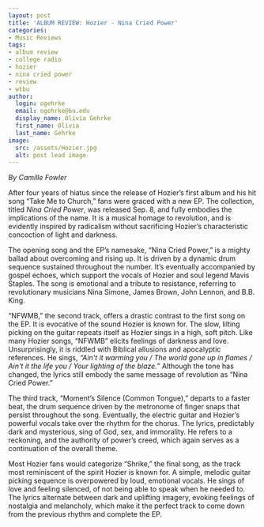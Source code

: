 ```yaml
---
layout: post
title: 'ALBUM REVIEW: Hozier - Nina Cried Power'
categories:
- Music Reviews
tags:
- album review
- college radio
- hozier
- nina cried power
- review
- wtbu
author:
  login: ogehrke
  email: ogehrke@bu.edu
  display_name: Olivia Gehrke
  first_name: Olivia
  last_name: Gehrke
image:
  src: /assets/Hozier.jpg
  alt: post lead image
---
```


_By Camille Fowler_

After four years of hiatus since the release of Hozier’s first album and his hit song “Take Me to Church,” fans were graced with a new EP. The collection, titled _Nina Cried Power_, was released Sep. 8, and fully embodies the implications of the name. It is a musical homage to revolution, and is evidently inspired by radicalism without sacrificing Hozier’s characteristic concoction of light and darkness.

The opening song and the EP’s namesake, “Nina Cried Power,” is a mighty ballad about overcoming and rising up. It is driven by a dynamic drum sequence sustained throughout the number. It’s eventually accompanied by gospel echoes, which support the vocals of Hozier and soul legend Mavis Staples. The song is emotional and a tribute to resistance, referring to revolutionary musicians Nina Simone, James Brown, John Lennon, and B.B. King.

“NFWMB,” the second track, offers a drastic contrast to the first song on the EP. It is evocative of the sound Hozier is known for. The slow, lilting picking on the guitar repeats itself as Hozier sings in a high, soft pitch. Like many Hozier songs, “NFWMB” elicits feelings of darkness and love. Unsurprisingly, it is riddled with Biblical allusions and apocalyptic references. He sings, _“Ain't it warming you / The world gone up in flames / Ain't it the life you /_ _Your lighting of the blaze.”_ Although the tone has changed, the lyrics still embody the same message of revolution as “Nina Cried Power.”

The third track, “Moment’s Silence (Common Tongue),” departs to a faster beat, the drum sequence driven by the metronome of finger snaps that persist throughout the song. Eventually, the electric guitar and Hozier’s powerful vocals take over the rhythm for the chorus. The lyrics, predictably dark and mysterious, sing of God, sex, and immorality. He refers to a reckoning, and the authority of power’s creed, which again serves as a continuation of the overall theme.

Most Hozier fans would categorize “Shrike,” the final song, as the track most reminiscent of the spirit Hozier is known for. A simple, melodic guitar picking sequence is overpowered by loud, emotional vocals. He sings of love and feeling silenced, of not being able to speak when he needed to. The lyrics alternate between dark and uplifting imagery, evoking feelings of nostalgia and melancholy, which make it the perfect track to come down from the previous rhythm and complete the EP.